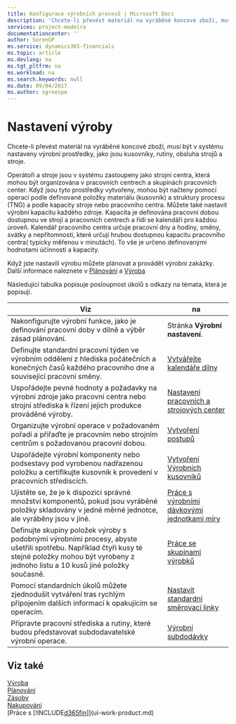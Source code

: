```yaml
---
title: Konfigurace výrobních procesů | Microsoft Docs
description: 'Chcete-li převést materiál na vyráběné koncové zboží, musí být v systému nastaveny výrobní prostředky, jako jsou kusovníky, rutiny, obsluha strojů a stroje.'
services: project-madeira
documentationcenter: ''
author: SorenGP
ms.service: dynamics365-financials
ms.topic: article
ms.devlang: na
ms.tgt_pltfrm: na
ms.workload: na
ms.search.keywords: null
ms.date: 09/04/2017
ms.author: sgroespe
---
```

# <a name="setting-up-manufacturing"></a>Nastavení výroby
Chcete-li převést materiál na vyráběné koncové zboží, musí být v systému nastaveny výrobní prostředky, jako jsou kusovníky, rutiny, obsluha strojů a stroje.

Operátoři a stroje jsou v systému zastoupeny jako strojní centra, která mohou být organizována v pracovních centrech a skupinách pracovních center. Když jsou tyto prostředky vytvořeny, mohou být načteny pomocí operací podle definované položky materiálu (kusovník) a struktury procesu (TNG) a podle kapacity stroje nebo pracovního centra.
 Můžete také nastavit výrobní kapacitu každého zdroje. Kapacita je definována pracovní dobou dostupnou ve stroji a pracovních centrech a řídí se kalendáři pro každou úroveň. Kalendář pracovního centra určuje pracovní dny a hodiny, směny, svátky a nepřítomnosti, které určují hrubou dostupnou kapacitu pracovního centra( typicky měřenou v minutách). To vše je určeno definovanými hodnotami účinnosti a kapacity.  

Když jste nastavili výrobu můžete plánovat a provádět výrobní zakázky. Další informace naleznete v [Plánování](production-planning.md) a [Výroba](production-manage-manufacturing.md)  

 Následující tabulka popisuje posloupnost úkolů s odkazy na témata, která je popisují.   

|**Viz**|**na**|  
|------------|-------------|  
|Nakonfigurujte výrobní funkce, jako je definování pracovní doby v dílně a výběr zásad plánování.|Stránka **Výrobní nastavení**.|  
|Definujte standardní pracovní týden ve výrobním oddělení z hlediska počátečních a konečných časů každého pracovního dne a související pracovní směny.|[Vytvářejte kalendáře dílny](production-how-to-create-work-center-calendars.md)|  
|Uspořádejte pevné hodnoty a požadavky na výrobní zdroje jako pracovní centra nebo strojní střediska k řízení jejich produkce prováděné výroby.|[Nastavení pracovních a strojových center](production-how-to-set-up-work-and-machine-centers.md)|
|Organizujte výrobní operace v požadovaném pořadí a přiřaďte je pracovním nebo strojním centrům s požadovanou pracovní dobou.|[Vytvoření postupů](production-how-to-create-routings.md)|
|Uspořádejte výrobní komponenty nebo podsestavy pod vyrobenou nadřazenou položku a certifikujte kusovník k provedení v pracovních střediscích.|[Vytvoření Výrobních kusovníků](production-how-to-create-production-boms.md)|
|Ujistěte se, že je k dispozici správné množství komponentů, pokud jsou vyráběné položky skladovány v jedné měrné jednotce, ale vyráběny jsou v jiné.|[Práce s výrobními dávkovými jednotkami míry](production-how-to-use-the-manufacturing-batch-unit-of-measure.md)|  
|Definujte skupiny položek výroby s podobnými výrobními procesy, abyste ušetřili spotřebu. Například čtyři kusy té stejné položky mohou být vyrobeny z jednoho listu a 10 kusů jiné položky současně.|[Práce se skupinami výrobků](production-how-work-family.md)|
|Pomocí standardních úkolů můžete zjednodušit vytváření tras rychlým připojením dalších informací k opakujícím se operacím.|[Nastavit standardní směrovací linky](production-how-set-up-standard-routing-lines.md)|  
|Připravte pracovní střediska a rutiny, které budou představovat subdodavatelské výrobní operace.|[Výrobní subdodávky](production-how-to-subcontract-manufacturing.md)|  

## <a name="see-also"></a>Viz také
[Výroba](production-manage-manufacturing.md)    
[Plánování](production-planning.md)   
[Zásoby](inventory-manage-inventory.md)  
[Nakupování](purchasing-manage-purchasing.md)  
[Práce s [!INCLUDE[d365fin](includes/d365fin_md.md)]](ui-work-product.md)
